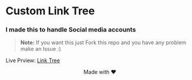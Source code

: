 # Custom Link Tree

### I made this to handle Social media accounts

> **Note:** If you want this just Fork this repo and you have any problem make an Issue :)

Live Prview: [Link Tree](https://codester.netlify.app/)

<center>Made with &#10084;</center>
